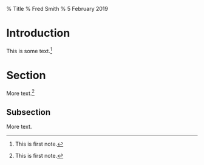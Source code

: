 % Title
% Fred Smith
% 5 February 2019

# Introduction

This is some text.[^note]

# Section

More text.[^note]

## Subsection

More text.

[^note]: This is first note.
[^note]: This is second note.
